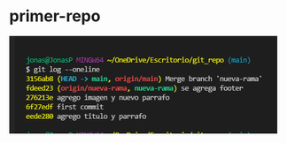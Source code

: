 # primer-repo
![Screenshoot](https://github.com/JonasPDeveloper/primer-repo/blob/main/img/repositorio%20de%20git%20Carrazana.png)
